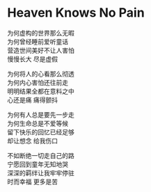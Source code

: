 # Heaven Knows No Pain

为何虚构的世界那么无暇  
为何曾经睡前爱听童话  
营造世间美好不让人害怕  
慢慢长大 尽是虚假

为何将人的心看那么彻透  
为何内心害怕还往前走  
明明结果全都在意料之中  
心还是痛 痛得颤抖

为何有人总是要先一步走  
为何生命总是不爱等候  
留下快乐的回忆已经足够  
却让想念 给我伤口

不如断绝一切走自己的路  
宁愿回到童年无知地哭  
深深的羁绊让我牢牢停驻  
时而幸福 更多是苦
